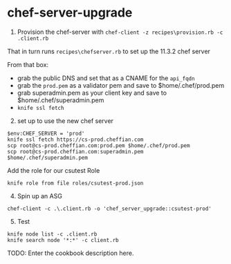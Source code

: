 # chef-server-upgrade

1. Provision the chef-server with `chef-client -z recipes\provision.rb -c .client.rb`

That in turn runs `recipes\chefserver.rb` to set up the 11.3.2 chef server

From that box:
- grab the public DNS and set that as a CNAME for the `api_fqdn`
- grab the `prod.pem` as a validator pem and save to $home/.chef/prod.pem
- grab superadmin.pem as your client key and save to $home/.chef/superadmin.pem
- `knife ssl fetch`

2. set up to use the new chef server

```
$env:CHEF_SERVER = 'prod'
knife ssl fetch https://cs-prod.cheffian.com
scp root@cs-prod.cheffian.com:prod.pem $home/.chef/prod.pem
scp root@cs-prod.cheffian.com:superadmin.pem $home/.chef/superadmin.pem
```

Add the role for our csutest Role

```
knife role from file roles/csutest-prod.json
```

4. Spin up an ASG

```
chef-client -c .\.client.rb -o 'chef_server_upgrade::csutest-prod'
```

5. Test

```
knife node list -c .client.rb
knife search node '*:*' -c client.rb
```



TODO: Enter the cookbook description here.
